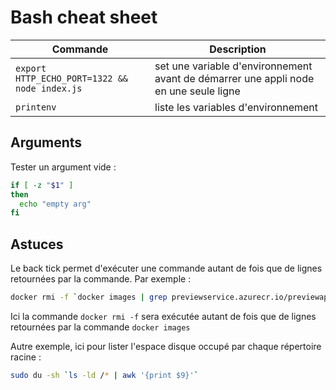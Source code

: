 # Bash cheat sheet

Commande | Description
--- | ---
`export HTTP_ECHO_PORT=1322 && node index.js` | set une variable d'environnement avant de démarrer une appli node en une seule ligne
`printenv` | liste les variables d'environnement

## Arguments

Tester un argument vide :

```bash
if [ -z "$1" ] 
then
  echo "empty arg"
fi
```

## Astuces

Le back tick permet d'exécuter une commande autant de fois que de lignes retournées par la commande. Par exemple :

```bash
docker rmi -f `docker images | grep previewservice.azurecr.io/previewapi | awk '{print $3}'`
```

Ici la commande `docker rmi -f` sera exécutée autant de fois que de lignes retournées par la commande `docker images`

Autre exemple, ici pour lister l'espace disque occupé par chaque répertoire racine :

```bash
sudo du -sh `ls -ld /* | awk '{print $9}'`
```
